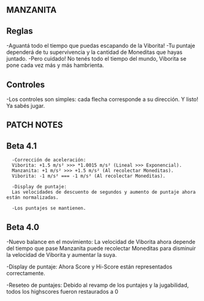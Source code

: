 ## MANZANITA ##

## Reglas
   -Aguantá todo el tiempo que puedas escapando de la Viborita!
   -Tu puntaje dependerá de tu supervivencia y la cantidad de Moneditas que hayas juntado.
   -Pero cuidado! No tenés todo el tiempo del mundo, Viborita se pone cada vez más y más hambrienta.

## Controles
   -Los controles son simples: cada flecha corresponde a su dirección. Y listo! Ya sabés jugar.


## PATCH NOTES ##

   ## Beta 4.1
      -Corrección de aceleración:
      Viborita: +1.5 m/s² >>> *1.0015 m/s² (Lineal >>> Exponencial).
      Manzanita: +1 m/s² >>> +1.5 m/s² (Al recolectar Moneditas).
      Viborita: -1 m/s² === -1 m/s² (Al recolectar Moneditas).

      -Display de puntaje:
      Las velocidades de descuento de segundos y aumento de puntaje ahora están normalizadas.

      -Los puntajes se mantienen.

## Beta 4.0

   -Nuevo balance en el movimiento:
      La velocidad de Viborita ahora depende del tiempo que pase
      Manzanita puede recolectar Moneditas para disminuir la velocidad de Viborita y aumentar la suya.

   -Display de puntaje:
      Ahora Score y Hi-Score están representados correctamente.

   -Reseteo de puntajes:
      Debido al revamp de los puntajes y la jugabilidad, todos los highscores fueron restaurados a 0